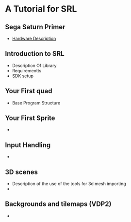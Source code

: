 # A Tutorial for SRL

## Sega Saturn Primer
- [Hardware Description](hardware.md)

## Introduction to SRL
- Description Of Library
- Requirementts
- SDK setup

## Your First quad
- Base Program Structure

## Your First Sprite
- 

## Input Handling
- 

## 3D scenes
- Description of the use of the tools for 3d mesh importing
- 

## Backgrounds and tilemaps (VDP2)
- 
